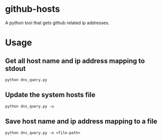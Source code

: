 # github-hosts
A python tool that gets github related ip addresses.

# Usage

## Get all host name and ip address mapping to stdout
```shell
python dns_query.py
```


## Update the system hosts file

```shell
python dns_query.py -u
```

## Save host name and ip address mapping to a file

```shell
python dns_query.py -o <file-path>
```
